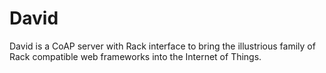 David
=====

David is a CoAP server with Rack interface to bring the illustrious family of
Rack compatible web frameworks into the Internet of Things.
